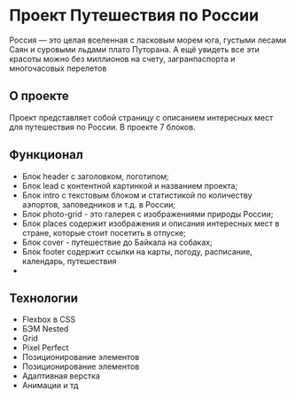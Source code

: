 # Проект Путешествия по России
 Россия — это целая вселенная с ласковым морем юга, густыми лесами Саян и суровыми льдами плато Путорана. А ещё увидеть все эти красоты можно без миллионов на счету, загранпаспорта и многочасовых перелетов

## О проекте

Проект представляет собой страницу с описанием интересных мест для путешествия по России. В проекте 7 блоков.

## Функционал

* Блок header с заголовком, логотипом;
* Блок lead с контентной картинкой и названием проекта;
* Блок intro с текстовым блоком и статистикой по количеству аэпортов, заповедников и т.д. в России;
* Блок photo-grid - это галерея с изображениями природы России;
* Блок places содержит изображения и описания интересных мест в стране, которые стоит посетить в отпуске; 
* Блок cover - путешествие до Байкала на собаках;
* Блок footer содержит ссылки на карты, погоду, расписание, календарь, путешествия
* 
## Технологии
* Flexbox в CSS
* БЭМ Nested
* Grid
* Pixel Perfect
* Позиционирование элементов
* Позиционирование элементов
* Адаптивная верстка
* Анимации и тд

